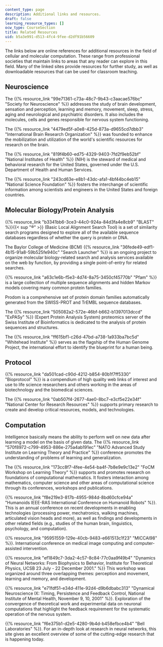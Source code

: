 ```yaml
---
content_type: page
description: Additional links and resources.
draft: false
learning_resource_types: []
ocw_type: CourseSection
title: Related Resources
uid: b5a3e991-d513-4fc4-9fee-d2df91b56609
---
```

The links below are online references for additional resources in the field of cellular and molecular computation. These range from professional societies that maintain links to areas that any reader can explore in this field. Many of the linked sites provide resources for further study, as well as downloadable resources that can be used for classroom teaching.

## Neuroscience

The {{% resource_link "99e71361-c73a-48c7-9b43-c3aacae576bc" "Society for Neuroscience" %}} addresses the study of brain development, sensation and perception, learning and memory, movement, sleep, stress, aging and neurological and psychiatric disorders. It also includes the molecules, cells and genes responsible for nervous system functioning.

The {{% resource_link "4479ed5f-a0e8-425d-873a-d9655cd7dbb3" "International Brain Research Organization" %}} was founded to enhance the mobilization and utilization of the world's scientific resources for research on the brain.

The {{% resource_link "819f4b60-ed75-4329-9403-7fd2f9eb52bf" "National Institutes of Health" %}} (NIH) is the steward of medical and behavioral research for the United States, governed under the U.S. Department of Health and Human Services.

The {{% resource_link "243cd63e-e8b1-43dc-afa1-4bf44bc4eb15" "National Science Foundation" %}} fosters the interchange of scientific information among scientists and engineers in the United States and foreign countries.

## Molecular Biology/Protein Analysis

{{% resource_link "b3341bb6-3ce3-44c0-924a-84d3fa4e8cb9" "BLAST" %}}{{< sup "®" >}} (Basic Local Alignment Search Tool) is a set of similarity search programs designed to explore all of the available sequence databases regardless of whether the query is protein or DNA.

The Baylor College of Medicine (BCM) {{% resource_link "36fede49-edf1-4b15-91a8-59b525fe940c" "Search Launcher" %}} is an ongoing project to organize molecular biology-related search and analysis services available on the web by function, by providing a single point-of-entry for related searches.

{{% resource_link "a63c1e6b-f5e3-4d74-8a75-3450cf45770b" "Pfam" %}} is a large collection of multiple sequence alignments and hidden Markov models covering many common protein families.

Prodom is a comprehensive set of protein domain families automatically generated from the SWISS-PROT and TrEMBL sequence databases.

The {{% resource_link "505082a2-572e-46bf-b662-b1397013dccd" "ExPASy" %}} (Expert Protein Analysis System) proteomics server of the Swiss Institute of Bioinformatics is dedicated to the analysis of protein sequences and structures.

The {{% resource_link "ff615bf1-c26d-47bd-a738-1a933ba7bc5d" "Whitehead Institute" %}} serves as the flagship of the Human Genome Project, the international effort to identify the blueprint for a human being.

## Protocol

{{% resource_link "da501cad-c90d-4212-b854-80b1f7ff5330" "Bioprotocol" %}} is a compendium of high quality web links of interest and use to life science researchers and others working in the areas of biotechnology and the biomedical sciences.

The {{% resource_link "0ab507f4-2677-4ae0-8bc7-e3cf5e22e34f" "National Center for Research Resources" %}} supports primary research to create and develop critical resources, models, and technologies.

## Computation

Intelligence basically means the ability to perform well on new data after learning a model on the basis of given data. The {{% resource_link "570f8972-c799-4953-886e-275a4ab191ec" "NATO Advanced Study Institute on Learning Theory and Practice" %}} conference promotes the understanding of problems of learning and generalization.

The {{% resource_link "173cc8f7-4fee-4e54-ba4f-7b8e9e9c13e2" "FoCM Workshop on Learning Theory" %}} supports and promotes research on foundations of computational mathematics. It fosters interaction among mathematics, computer science and other areas of computational science through its conferences, workshops and publications.

{{% resource_link "f8e219e3-817b-4955-984d-8bd60cfce94a" "Humanoids IEEE-RAS International Conference on Humanoid Robots" %}}. This is an annual conference on recent developments in enabling technologies (processing power, mechatronics, walking machines, articulated vision heads and more), as well as findings and developments in other related fields (e.g., studies of the human brain, linguistics, psychology, and computation).

{{% resource_link "95951559-129e-40cb-9483-e661513c1f23" "MICCAI98" %}}. International conference on medical image computing and computer-assisted intervention.

{{% resource_link "ef1849c7-3da2-4c57-8c84-77c0aa9f49b4" "Dynamics of Neural Networks: From Biophysics to Behavior, Institute for Theoretical Physics, UCSB 23 July - 22 December 2001." %}} This workshop was organized around three overlapping themes: perception and movement, learning and memory, and development.

{{% resource_link "e71fdf51-e34d-411e-92d4-d9b6dbabc313" "Dynamical Neuroscience IX: Timing, Persistence and Feedback Control, National Institute of Mental Health, November 9, 10, 2001" %}}. Exploration of the convergence of theoretical work and experimental data on neuronal computations that highlight the feedback requirement for the systematic operation of the nervous system. 

{{% resource_link "f6e375b1-d2e5-4280-9b4d-b458efbce4b4" "Bell Laboratories" %}}. For an in-depth look at research in neural networks, this site gives an excellent overview of some of the cutting-edge research that is happening today.